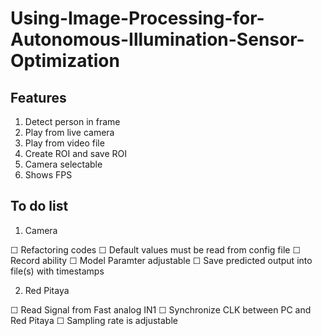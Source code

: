 # Using-Image-Processing-for-Autonomous-Illumination-Sensor-Optimization

## Features

1. Detect person in frame
2. Play from live camera
3. Play from video file
4. Create ROI and save ROI
5. Camera selectable
6. Shows FPS

## To do list

1.  Camera

☐ Refactoring codes 
☐ Default values must be read from config file
☐ Record ability
☐ Model Paramter adjustable
☐ Save predicted output into file(s) with timestamps


2.  Red Pitaya 

☐ Read Signal from Fast analog IN1
☐ Synchronize CLK between PC and Red Pitaya
☐ Sampling rate is adjustable


